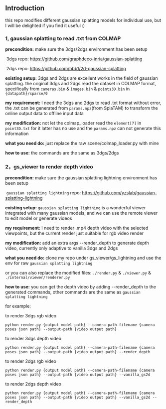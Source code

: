 ## Introduction

this repo modifies different gaussian splatting models for individual use, but I will be delighted if you find it useful :)

### 1, gaussian splatting to read .txt from COLMAP

**precondition:** make sure the 3dgs/2dgs environment has been setup

​		3dgs repo: https://github.com/graphdeco-inria/gaussian-splatting

​		2dgs repo: https://github.com/hbb1/2d-gaussian-splatting

**existing setup:** 3dgs and 2dgs are excellent works in the field of gaussian splatting. the original 3dgs and 2dgs read the dataset in COLMAP format, specifically from `cameras.bin` & `images.bin` & `points3D.bin` in `{datapath}/sparse/0`

**my requirement:** I need the 3dgs and 2dgs to read .txt format without error, the .txt can be generated from `params.npz`(from SplaTAM) to transform the online output data to offline input data

**my modification:** not let the colmap_loader read the `element[7]` in `point3D.txt` for it latter has no use and the `params.npz` can not generate this information

**what you need do:** just replace the raw scene/colmap_loader.py with mine

**how to use:** the commands are the same as 3dgs/2dgs

### 2，gs_viewer to render depth video

**precondition:** make sure the gaussian splatting lightning environment has been setup

​		`gaussian splatting lightning` repo: https://github.com/yzslab/gaussian-splatting-lightning

**existing setup:** `gaussian splatting lightning` is a wonderful viewer integrated with many gaussian models, and we can use the remote viewer to edit model or generate videos

**my requirement:** I need to render .mp4 depth video with the selected viewpoints, but the current render just suitable for rgb video render

**my modification:** add an extra args --render_depth to generate depth video, currently only adaptive to vanilla 3dgs and 2dgs

**what you need do:** clone my repo under gs_viewer/gs_lightning and use the env for raw `gaussian splatting lightning`

or you can also replace the modified files: `./render.py` & `./viewer.py` & `./internal/viewer/renderer.py`

**how to use:** you can get the depth video by adding --render_depth to the generated commands, other commands are the same as `gaussian splatting lightning`

for example: 

to render 3dgs rgb video

```
python render.py {output model path} --camera-path-filename {camera poses json path} --output-path {video output path}
```

to render 3dgs depth video

```
python render.py {output model path} --camera-path-filename {camera poses json path} --output-path {video output path} --render_depth
```

to render 2dgs rgb video

```
python render.py {output model path} --camera-path-filename {camera poses json path} --output-path {video output path} --vanilla_gs2d
```

to render 2dgs depth video

```
python render.py {output model path} --camera-path-filename {camera poses json path} --output-path {video output path} --vanilla_gs2d --render_depth
```